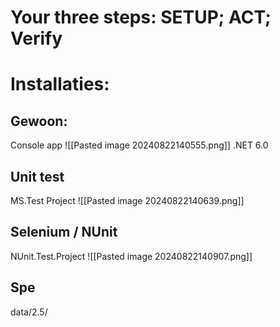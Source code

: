 # Your three steps: SETUP; ACT; Verify

# Installaties:
## Gewoon:
Console app
![[Pasted image 20240822140555.png]]
.NET 6.0

## Unit test
MS.Test Project
![[Pasted image 20240822140639.png]]

## Selenium / NUnit
NUnit.Test.Project
![[Pasted image 20240822140907.png]]

## Spe

data/2.5/